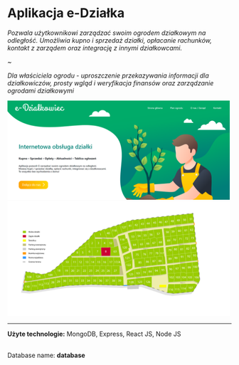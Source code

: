 <h1>Aplikacja e-Działka</h1> 
 <em> 

<p>Pozwala użytkownikowi zarządzać swoim ogrodem działkowym na odległość. Umożliwia kupno i sprzedaż działki, opłacanie rachunków, kontakt z zarządem oraz integrację z innymi działkowcami. </p>
~
<p>Dla właściciela ogrodu - uproszczenie przekazywania informacji dla działkowiczów, prosty wgląd i weryfikacja finansów oraz zarządzanie ogrodami działkowymi
 </p></em> 
 <img src="screen.png" width="500">
 <img src="map.png" width="500">
 
 <hr>
 
<b>Użyte technologie:</b> MongoDB, Express, React JS, Node JS

<br>
Database name:
<b>database</b>
  

